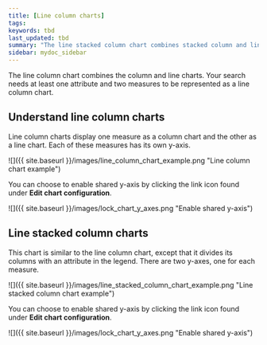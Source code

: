 ```yaml
---
title: [Line column charts]
tags:
keywords: tbd
last_updated: tbd
summary: "The line stacked column chart combines stacked column and line charts."
sidebar: mydoc_sidebar
---
```

The line column chart combines the column and line charts. Your search needs at least one attribute and two measures to be represented as a line column chart.


## Understand line column charts

Line column charts display one measure as a column chart and the other as a line chart. Each of these measures has its own y-axis.

 ![]({{ site.baseurl }}/images/line_column_chart_example.png "Line column chart example")

You can choose to enable shared y-axis by clicking the link icon found under **Edit chart configuration**.

 ![]({{ site.baseurl }}/images/lock_chart_y_axes.png "Enable shared y-axis")


## Line stacked column charts

This chart is similar to the line column chart, except that it divides its columns with an attribute in the legend. There are two y-axes, one for each measure.

 ![]({{ site.baseurl }}/images/line_stacked_column_chart_example.png "Line stacked column chart example")

You can choose to enable shared y-axis by clicking the link icon found under **Edit chart configuration**.

 ![]({{ site.baseurl }}/images/lock_chart_y_axes.png "Enable shared y-axis")
